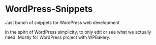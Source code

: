 # WordPress-Snippets
Just bunch of snippets for WordPress web development

In the spirit of WordPress simplicity, to only edit or see what we actually need. Mostly for WordPress project with WPBakery. 
